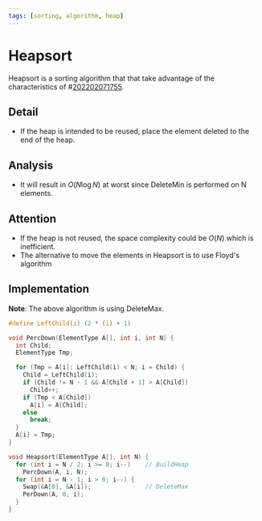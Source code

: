 ```yaml
---
tags: [sorting, algorithm, heap]
---
```


# Heapsort

Heapsort is a sorting algorithm that that take advantage of the characteristics
of #[202202071755](202202071755.md).

## Detail

- If the heap is intended to be reused, place the element deleted to the end of
  the heap.

## Analysis

- It will result in $O(N \log N)$ at worst since DeleteMin is performed on N
  elements.

## Attention

- If the heap is not reused, the space complexity could be $O(N)$ which is
  inefficient.
- The alternative to move the elements in Heapsort is to use Floyd's algorithm

## Implementation


**Note**: The above algorithm is using DeleteMax.

```c
#define LeftChild(i) (2 * (i) + 1)

void PercDown(ElementType A[], int i, int N) {
  int Child;
  ElementType Tmp;

  for (Tmp = A[i]; LeftChild(i) < N; i = Child) {
    Child = LeftChild(i);
    if (Child != N - 1 && A[Child + 1] > A[Child])
      Child++;
    if (Tmp < A[Child])
      A[i] = A[Child];
    else
      break;
  }
  A[i] = Tmp;
}

void Heapsort(ElementType A[], int N) {
  for (int i = N / 2; i >= 0; i--)    // BuildHeap
    PercDown(A, i, N);
  for (int i = N - 1; i > 0; i--) {
    Swap(&A[0], &A[i]);               // DeleteMax
    PerDown(A, 0, i);
  }
}
```

